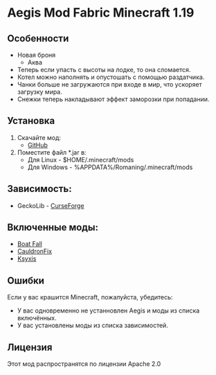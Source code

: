 # Aegis Mod Fabric Minecraft 1.19

## Особенности

- Новая броня
  - Аква
- Теперь если упасть с высоты на лодке, то она сломается.
- Котел можно наполнять и опустошать с помощью раздатчика.
- Чанки больше не загружаются при входе в мир, что ускоряет загрузку мира.
- Снежки теперь накладывают эффект заморозки при попадании.

## Установка

1. Скачайте мод:
   - [GitHub](https://github.com/fakelog/aegis/releases)
2. Поместите файл *.jar в:
   - Для Linux - $HOME/.minecraft/mods
   - Для Windows - %APPDATA%/Romaning/.minecraft/mods


## Зависимость:

- GeckoLib - [CurseForge](https://www.curseforge.com/minecraft/mc-mods/geckolib)

## Включенные моды:

- [Boat Fall](https://github.com/EcoBuilder13/boat-fall)
- [CauldronFix](https://github.com/omoflop/CauldronFix)
- [Ksyxis](https://github.com/VidTu/Ksyxis)


## Ошибки

Если у вас крашится Minecraft, пожалуйста, убедитесь:
- У вас одновременно не устанновлен Aegis и моды из списка включённых.
- У вас установлены моды из списка зависимостей.

## Лицензия

Этот мод распространятся по лицензии Apache 2.0
